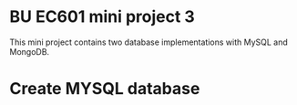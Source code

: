 
# BU EC601 mini project 3

This mini project contains two database implementations with MySQL and MongoDB.
# Create MYSQL database
